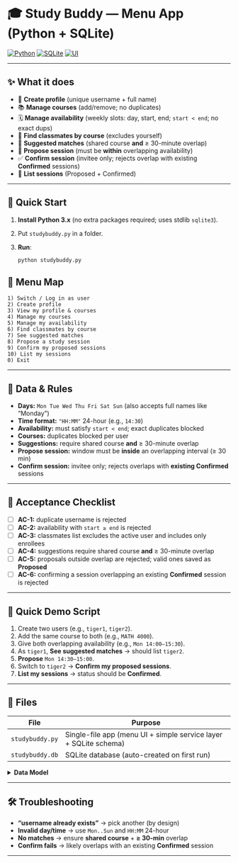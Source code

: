 <p align="center">

# 🎓 Study Buddy — Menu App (Python + SQLite)


[![Python](https://img.shields.io/badge/Python-3.x-blue.svg)](https://www.python.org/)
[![SQLite](https://img.shields.io/badge/DB-SQLite-lightgrey.svg)](https://sqlite.org/)
[![UI](https://img.shields.io/badge/UI-Text%20Menu-informational.svg)](#)

</p>

---

## ✨ What it does

* 👤 **Create profile** (unique username + full name)
* 📚 **Manage courses** (add/remove; no duplicates)
* 🗓️ **Manage availability** (weekly slots: day, start, end; `start < end`; no exact dups)
* 🔎 **Find classmates by course** (excludes yourself)
* 🤝 **Suggested matches** (shared course **and** ≥ 30-minute overlap)
* 📅 **Propose session** (must be **within** overlapping availability)
* ✅ **Confirm session** (invitee only; rejects overlap with existing **Confirmed** sessions)
* 🧾 **List sessions** (Proposed + Confirmed)

---

## 🚀 Quick Start

1. **Install Python 3.x** (no extra packages required; uses stdlib `sqlite3`).
2. Put `studybuddy.py` in a folder.
3. **Run**:

   ```bash
   python studybuddy.py
   ```


## 🧭 Menu Map

```
1) Switch / Log in as user
2) Create profile
3) View my profile & courses
4) Manage my courses
5) Manage my availability
6) Find classmates by course
7) See suggested matches
8) Propose a study session
9) Confirm my proposed sessions
10) List my sessions
0) Exit
```

---

## 📐 Data & Rules

* **Days:** `Mon Tue Wed Thu Fri Sat Sun` (also accepts full names like “Monday”)
* **Time format:** `"HH:MM"` 24-hour (e.g., `14:30`)
* **Availability:** must satisfy `start < end`; exact duplicates blocked
* **Courses:** duplicates blocked per user
* **Suggestions:** require shared course **and** ≥ 30-minute overlap
* **Propose session:** window must be **inside** an overlapping interval (≥ 30 min)
* **Confirm session:** invitee only; rejects overlaps with **existing Confirmed** sessions

---

## 🧪 Acceptance Checklist

* [ ] **AC-1:** duplicate username is rejected
* [ ] **AC-2:** availability with `start ≥ end` is rejected
* [ ] **AC-3:** classmates list excludes the active user and includes only enrollees
* [ ] **AC-4:** suggestions require shared course **and** ≥ 30-minute overlap
* [ ] **AC-5:** proposals outside overlap are rejected; valid ones saved as **Proposed**
* [ ] **AC-6:** confirming a session overlapping an existing **Confirmed** session is rejected

---

## 🔎 Quick Demo Script

1. Create two users (e.g., `tiger1`, `tiger2`).
2. Add the same course to both (e.g., `MATH 4000`).
3. Give both overlapping availability (e.g., `Mon 14:00–15:30`).
4. As `tiger1`, **See suggested matches** → should list `tiger2`.
5. **Propose** `Mon 14:30–15:00`.
6. Switch to `tiger2` → **Confirm my proposed sessions**.
7. **List my sessions** → status should be **Confirmed**.

---

## 🧩 Files

| File                                     | Purpose                                                          |
| ---------------------------------------- | ---------------------------------------------------------------- |
| `studybuddy.py`                          | Single-file app (menu UI + simple service layer + SQLite schema) |
| `studybuddy.db`                          | SQLite database (auto-created on first run)                      |

<details>
<summary><b>Data Model</b></summary>

```mermaid
classDiagram
  class Student { +username; +full_name }
  class Enrollment { +id; +course_code }
  class Availability { +id; +day_of_week; +start_time; +end_time }
  class Session { +id; +course_code; +day_of_week; +start_time; +end_time; +status; +initiator_username; +invitee_username }

  Student "1" o-- "*" Enrollment
  Student "1" o-- "*" Availability
  Session "*" --> "1" Student : initiator
  Session "*" --> "1" Student : invitee
```

</details>

---

## 🛠️ Troubleshooting

* **“username already exists”** → pick another (by design)
* **Invalid day/time** → use `Mon..Sun` and `HH:MM` 24-hour
* **No matches** → ensure **shared course** + **≥ 30-min** overlap
* **Confirm fails** → likely overlaps with an existing **Confirmed** session

---



